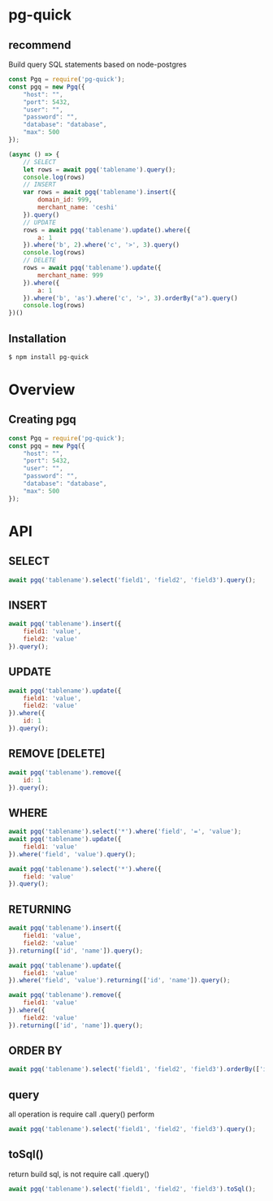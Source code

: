 # pg-quick

## recommend

Build query SQL statements based on node-postgres

``` js
const Pgq = require('pg-quick');
const pgq = new Pgq({
    "host": "",
    "port": 5432,
    "user": "",
    "password": "",
    "database": "database",
    "max": 500
});

(async () => {
    // SELECT
    let rows = await pgq('tablename').query();
    console.log(rows)
    // INSERT
    var rows = await pgq('tablename').insert({
        domain_id: 999,
        merchant_name: 'ceshi'
    }).query()
    // UPDATE
    rows = await pgq('tablename').update().where({
        a: 1
    }).where('b', 2).where('c', '>', 3).query()
    console.log(rows)
    // DELETE
    rows = await pgq('tablename').update({
        merchant_name: 999
    }).where({
        a: 1
    }).where('b', 'as').where('c', '>', 3).orderBy("a").query()
    console.log(rows)
})()
```

## Installation

``` sh
$ npm install pg-quick
```

# Overview

## Creating pgq

``` js
const Pgq = require('pg-quick');
const pgq = new Pgq({
    "host": "",
    "port": 5432,
    "user": "",
    "password": "",
    "database": "database",
    "max": 500
});
```

# API

## SELECT

``` js
await pgq('tablename').select('field1', 'field2', 'field3').query();
```

## INSERT

``` js
await pgq('tablename').insert({
    field1: 'value',
    field2: 'value'
}).query();
```

## UPDATE

``` js
await pgq('tablename').update({
    field1: 'value',
    field2: 'value'
}).where({
    id: 1
}).query();
```

## REMOVE [DELETE]

``` js
await pgq('tablename').remove({
    id: 1
}).query();
```

## WHERE

``` js
await pgq('tablename').select('*').where('field', '=', 'value');
await pgq('tablename').update({
    field1: 'value'
}).where('field', 'value').query();

await pgq('tablename').select('*').where({
    field: 'value'
}).query();
```

## RETURNING

``` js
await pgq('tablename').insert({
    field1: 'value',
    field2: 'value'
}).returning(['id', 'name']).query();

await pgq('tablename').update({
    field1: 'value'
}).where('field', 'value').returning(['id', 'name']).query();

await pgq('tablename').remove({
    field1: 'value'
}).where({
    field2: 'value'
}).returning(['id', 'name']).query();
```
## ORDER BY
```js
await pgq('tablename').select('field1', 'field2', 'field3').orderBy(['id','name'], 'DESC').query();
```

## query
all operation is require call .query() perform
```js
await pgq('tablename').select('field1', 'field2', 'field3').query();
```

## toSql()
return build sql, is not require call .query()
```js
await pgq('tablename').select('field1', 'field2', 'field3').toSql();
```
